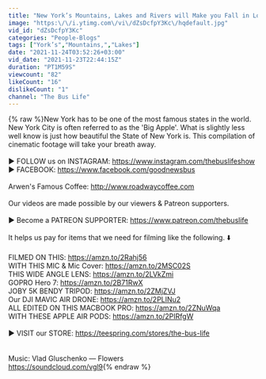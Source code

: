 ```yaml
---
title: "New York’s Mountains, Lakes and Rivers will Make you Fall in Love with This State’s Beauty!"
image: "https:\/\/i.ytimg.com\/vi\/dZsDcfpY3Kc\/hqdefault.jpg"
vid_id: "dZsDcfpY3Kc"
categories: "People-Blogs"
tags: ["York’s","Mountains,","Lakes"]
date: "2021-11-24T03:52:26+03:00"
vid_date: "2021-11-23T22:44:15Z"
duration: "PT1M59S"
viewcount: "82"
likeCount: "16"
dislikeCount: "1"
channel: "The Bus Life"
---
```

{% raw %}New York has to be one of the most famous states in the world. New York City is often referred to as the 'Big Apple'. What is slightly less well know is just how beautiful the State of New York is.  This compilation of cinematic footage will take your breath away.<br /><br />► FOLLOW us on INSTAGRAM: <a rel="nofollow" target="blank" href="https://www.instagram.com/thebuslifeshow">https://www.instagram.com/thebuslifeshow</a><br />► FACEBOOK: <a rel="nofollow" target="blank" href="https://www.facebook.com/goodnewsbus">https://www.facebook.com/goodnewsbus</a><br /><br />Arwen's Famous Coffee: <a rel="nofollow" target="blank" href="http://www.roadwaycoffee.com">http://www.roadwaycoffee.com</a><br /><br />Our videos are made possible by our viewers &amp; Patreon supporters. <br /><br />► Become a PATREON SUPPORTER: <a rel="nofollow" target="blank" href="https://www.patreon.com/thebuslife">https://www.patreon.com/thebuslife</a><br /><br />It helps us pay for items that we need for filming like the following. ⬇️<br /><br />FILMED ON THIS: <a rel="nofollow" target="blank" href="https://amzn.to/2Rahj56">https://amzn.to/2Rahj56</a><br />WITH THIS MIC &amp; Mic Cover: <a rel="nofollow" target="blank" href="https://amzn.to/2MSC02S">https://amzn.to/2MSC02S</a><br />THIS WIDE ANGLE LENS: <a rel="nofollow" target="blank" href="https://amzn.to/2LVkZmi">https://amzn.to/2LVkZmi</a><br />GOPRO Hero 7: <a rel="nofollow" target="blank" href="https://amzn.to/2B71RwX">https://amzn.to/2B71RwX</a><br />JOBY 5K BENDY TRIPOD: <a rel="nofollow" target="blank" href="https://amzn.to/2ZMjZVJ">https://amzn.to/2ZMjZVJ</a><br />Our DJI MAVIC AIR DRONE: <a rel="nofollow" target="blank" href="https://amzn.to/2PLINu2">https://amzn.to/2PLINu2</a><br />ALL EDITED ON THIS MACBOOK PRO: <a rel="nofollow" target="blank" href="https://amzn.to/2ZNuWqa">https://amzn.to/2ZNuWqa</a><br />WITH THESE APPLE AIR PODS: <a rel="nofollow" target="blank" href="https://amzn.to/2PIRfgW">https://amzn.to/2PIRfgW</a><br /><br />► VISIT our STORE: <a rel="nofollow" target="blank" href="https://teespring.com/stores/the-bus-life">https://teespring.com/stores/the-bus-life</a><br /><br /><br />Music: Vlad Gluschenko — Flowers<br /><a rel="nofollow" target="blank" href="https://soundcloud.com/vgl9">https://soundcloud.com/vgl9</a>{% endraw %}
